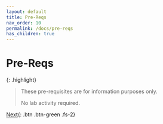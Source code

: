 ```yaml
---
layout: default
title: Pre-Reqs
nav_order: 10
permalink: /docs/pre-reqs
has_children: true
---
```


# Pre-Reqs

{: .highlight}
> These pre-requisites are for information purposes only. 
>
> No lab activity required.

[Next](/lab-aemc-utah/docs/aes-vs-studio){: .btn .btn-green .fs-2}